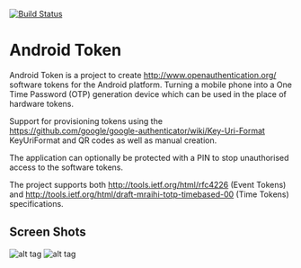 [![Build Status](https://travis-ci.org/neuhalje/androidtoken.svg?branch=master)](https://travis-ci.org/neuhalje/androidtoken)

Android Token
=============
Android Token is a project to create http://www.openauthentication.org/ software tokens for the Android platform. Turning a mobile phone into a One Time Password (OTP) generation device which can be used in the place of hardware tokens.

Support for provisioning tokens using the https://github.com/google/google-authenticator/wiki/Key-Uri-Format KeyUriFormat and QR codes as well as manual creation.

The application can optionally be protected with a PIN to stop unauthorised access to the software tokens.

The project supports both http://tools.ietf.org/html/rfc4226 (Event Tokens) and http://tools.ietf.org/html/draft-mraihi-totp-timebased-00 (Time Tokens) specifications.

Screen Shots
------------

![alt tag](https://github.com/markmcavoy/androidtoken/blob/wiki/screenshot1.png)
![alt tag](https://github.com/markmcavoy/androidtoken/blob/wiki/screenshot2.png)
